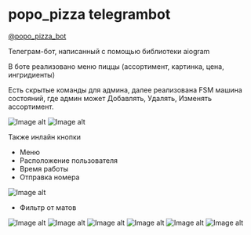 # popo_pizza telegrambot

[@popo_pizza_bot](https://t.me/popo_pizza_bot)

Телеграм-бот, написанный с помощью библиотеки aiogram

В боте реализовано меню пиццы (ассортимент, картинка, цена, ингридиенты)

Есть скрытые команды для админа, далее реализована FSM машина состояний, где админ может Добавлять, Удалять, Изменять ассортимент.

![Image alt](https://github.com/Pravdin763/telegrambot_popo_pizza/blob/main/images/6.jpeg)
![Image alt](https://github.com/Pravdin763/telegrambot_popo_pizza/blob/main/images/5.jpeg)

Также инлайн кнопки

- Меню
- Расположение пользователя
- Время работы
- Отправка номера

![Image alt](https://github.com/Pravdin763/telegrambot_popo_pizza/blob/main/images/menu.png)

- Фильтр от матов

![Image alt](https://github.com/Pravdin763/telegrambot_popo_pizza/blob/main/images/8.jpeg)
![Image alt](https://github.com/Pravdin763/telegrambot_popo_pizza/blob/main/images/7.jpeg)
![Image alt](https://github.com/Pravdin763/telegrambot_popo_pizza/blob/main/images/4.jpeg)
![Image alt](https://github.com/Pravdin763/telegrambot_popo_pizza/blob/main/images/3.jpeg)
![Image alt](https://github.com/Pravdin763/telegrambot_popo_pizza/blob/main/images/2.jpeg)
![Image alt](https://github.com/Pravdin763/telegrambot_popo_pizza/blob/main/images/1.jpeg)

